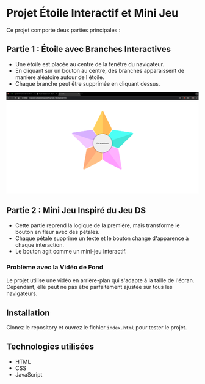 # Projet Étoile Interactif et Mini Jeu

Ce projet comporte deux parties principales :

## Partie 1 : Étoile avec Branches Interactives
- Une étoile est placée au centre de la fenêtre du navigateur.
- En cliquant sur un bouton au centre, des branches apparaissent de manière aléatoire autour de l'étoile.
- Chaque branche peut être supprimée en cliquant dessus.

![Étoile avec branches](etoile.png)

## Partie 2 : Mini Jeu Inspiré du Jeu DS
- Cette partie reprend la logique de la première, mais transforme le bouton en fleur avec des pétales.
- Chaque pétale supprime un texte et le bouton change d'apparence à chaque interaction.
- Le bouton agit comme un mini-jeu interactif.

### Problème avec la Vidéo de Fond
Le projet utilise une vidéo en arrière-plan qui s'adapte à la taille de l'écran. Cependant, elle peut ne pas être parfaitement ajustée sur tous les navigateurs.

## Installation
Clonez le repository et ouvrez le fichier `index.html` pour tester le projet.

## Technologies utilisées
- HTML
- CSS
- JavaScript
